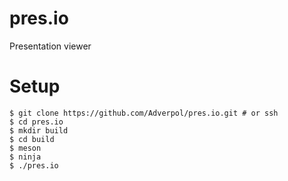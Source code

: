 # pres.io

Presentation viewer

# Setup

    $ git clone https://github.com/Adverpol/pres.io.git # or ssh
    $ cd pres.io
    $ mkdir build
    $ cd build
    $ meson
    $ ninja
    $ ./pres.io
